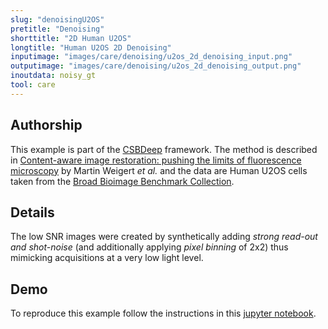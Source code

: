 ```yaml
---
slug: "denoisingU2OS"
pretitle: "Denoising"
shorttitle: "2D Human U2OS"
longtitle: "Human U2OS 2D Denoising"
inputimage: "images/care/denoising/u2os_2d_denoising_input.png"
outputimage: "images/care/denoising/u2os_2d_denoising_output.png"
inoutdata: noisy_gt
tool: care
---
```


## Authorship

This example is part of the [CSBDeep](https://github.com/CSBDeep/CSBDeep) framework. The method is described in [Content-aware image restoration: pushing the limits of fluorescence microscopy](http://dx.doi.org/10.1038/s41592-018-0216-7) by Martin Weigert _et al._ and the data are Human U2OS cells taken from the [Broad Bioimage Benchmark Collection](https://data.broadinstitute.org/bbbc/BBBC006/).

## Details

The low SNR images were created by synthetically adding _strong read-out and shot-noise_ (and additionally applying _pixel binning_ of 2x2) thus mimicking acquisitions at a very low light level.

## Demo

To reproduce this example follow the instructions in this [jupyter notebook](https://github.com/CSBDeep/CSBDeep/tree/master/examples/denoising2D).


